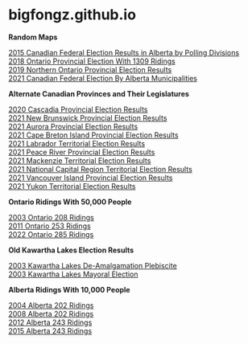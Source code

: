 # bigfongz.github.io


<b>Random Maps</b>

<a href="2015 Alberta Federal Polls Map/index.html">2015 Canadian Federal Election Results in Alberta by Polling Divisions</a>
<br>
<a href="Ontario 1309 Ridings 2018/index.html">2018 Ontario Provincial Election With 1309 Ridings</a>
<br>
<a href="Northern Ontario 2019/index.html">2019 Northern Ontario Provincial Election Results</a>
<br>
<a href="2021 Federal Election By Alberta Municipalities/index.html">2021 Canadian Federal Election By Alberta Municipalities</a>
<br>


<b>Alternate Canadian Provinces and Their Legislatures</b>

<a href="Alternate Provinces/Cascadia 2020/index.html">2020 Cascadia Provincial Election Results</a>
<br>
<a href="Alternate Provinces/New Brunswick 2021/index.html">2021 New Brunswick Provincial Election Results</a>
<br>
<a href="Alternate Provinces/Aurora 2021/index.html">2021 Aurora Provincial Election Results</a>
<br>
<a href="Alternate Provinces/2021 Cape Breton Island Provincial Election/index.html">2021 Cape Breton Island Provincial Election Results</a>
<br>
<a href="Alternate Provinces/Labrador 2021/index.html">2021 Labrador Territorial Election Results</a>
<br>
<a href="Alternate Provinces/2021 Peace River Provincial Election Results/index.html">2021 Peace River Provincial Election Results</a>
<br>
<a href="Alternate Provinces/Mackenzie 2021/index.html">2021 Mackenzie Territorial Election Results</a>
<br>
<a href="Alternate Provinces/2021 National Capital Region Territorial Election/index.html">2021 National Capital Region Territorial Election Results</a>
<br>
<a href="Alternate Provinces/2021 Vancouver Island Provincial Election/index.html">2021 Vancouver Island Provincial Election Results</a>
<br>
<a href="Alternate Provinces/Yukon 2021/index.html">2021 Yukon Territorial Election Results</a>
<br>


<b>Ontario Ridings With 50,000 People</b>

<a href="Ontario Ridings with 50,000 People/2003/index.html">2003 Ontario 208 Ridings</a>
<br>
<a href="Ontario Ridings with 50,000 People/2011/index.html">2011 Ontario 253 Ridings</a>
<br>
<a href="Ontario Ridings with 50,000 People/2022/index.html">2022 Ontario 285 Ridings</a>
<br>


<b>Old Kawartha Lakes Election Results</b>

<a href="Kawartha Lakes/2003 Plebiscite/index.html">2003 Kawartha Lakes De-Amalgamation Plebiscite</a>
<br>
<a href="Kawartha Lakes/2003 Mayoral/index.html">2003 Kawartha Lakes Mayoral Election</a>
<br>


<b>Alberta Ridings With 10,000 People</b>

<a href="Alberta Ridings with 10,000 People/Alberta 2004/index.html">2004 Alberta 202 Ridings</a>
<br>
<a href="Alberta Ridings with 10,000 People/2008/index.html">2008 Alberta 202 Ridings</a>
<br>
<a href="Alberta Ridings with 10,000 People/2012 Alberta/index.html">2012 Alberta 243 Ridings</a>
<br>
<a href="Alberta Ridings with 10,000 People/2015 Alberta/index.html">2015 Alberta 243 Ridings</a>
<br>

